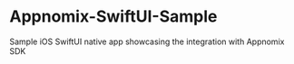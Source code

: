 # Appnomix-SwiftUI-Sample
Sample iOS SwiftUI native app showcasing the integration with Appnomix SDK
